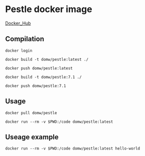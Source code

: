 # Pestle docker image

[Docker_Hub](https://hub.docker.com/r/domw/pestle)

## Compilation

    docker login

    docker build -t domw/pestle:latest ./

    docker push domw/pestle:latest

    docker build -t domw/pestle:7.1 ./

    docker push domw/pestle:7.1

## Usage
    
    docker pull domw/pestle
    
    docker run --rm -v $PWD:/code domw/pestle:latest
    
## Useage example

    docker run --rm -v $PWD:/code domw/pestle:latest hello-world